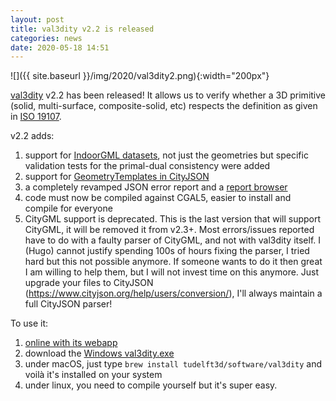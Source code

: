 ```yaml
---
layout: post
title: val3dity v2.2 is released
categories: news
date: 2020-05-18 14:51
---
```


![]({{ site.baseurl }}/img/2020/val3dity2.png){:width="200px"}

[val3dity](https://github.com/tudelft3d/val3dity) v2.2 has been released!
It allows us to verify whether a 3D primitive (solid, multi-surface, composite-solid, etc) respects the definition as given in [ISO 19107](http://www.iso.org/iso/catalogue_detail.htm?csnumber=26012).

v2.2 adds:

  1. support for [IndoorGML datasets](http://indoorgml.net/), not just the geometries but specific validation tests for the primal-dual consistency were added
  2. support for [GeometryTemplates in CityJSON](https://www.cityjson.org/specs/#geometry-templates)
  3. a completely revamped JSON error report and a [report browser](http://geovalidation.bk.tudelft.nl/val3dity/browser/)
  4. code must now be compiled against CGAL5, easier to install and compile for everyone
  5. CityGML support is deprecated. This is the last version that will support CityGML, it will be removed it from v2.3+. Most errors/issues reported have to do with a faulty parser of CityGML, and not with val3dity itself. I (Hugo) cannot justify spending 100s of hours fixing the parser, I tried hard but this not possible anymore. If someone wants to do it then great I am willing to help them, but I will not invest time on this anymore. Just upgrade your files to CityJSON (https://www.cityjson.org/help/users/conversion/), I'll always maintain a full CityJSON parser!

To use it:

  1. [online with its webapp](http://geovalidation.bk.tudelft.nl/val3dity/)
  2. download the [Windows val3dity.exe](https://github.com/tudelft3d/val3dity/releases/tag/2.2.0)
  3. under macOS, just type `brew install tudelft3d/software/val3dity` and voilà it's installed on your system
  4. under linux, you need to compile yourself but it's super easy.



